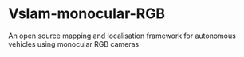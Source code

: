 # Vslam-monocular-RGB
An open source mapping and localisation framework for autonomous vehicles using monocular RGB cameras 
